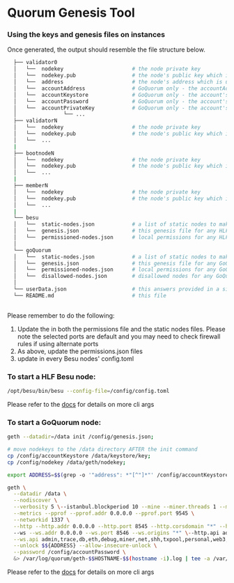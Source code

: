# Quorum Genesis Tool

### Using the keys and genesis files on instances

Once generated, the output should resemble the file structure below.

```bash
  ├── validator0                    
  │   └──  nodekey                      # the node private key
  │   └──  nodekey.pub                  # the node's public key which is used in the enode
  │   └──  address                      # the node's address which is used to vote the validator in/out
  │   └──  accountAddress               # GoQuorum only - the accountAddress
  │   └──  accountKeystore              # GoQuorum only - the account's v3 keystore
  │   └──  accountPassword              # GoQuorum only - the account's password (you would have supplied this)
  │   └──  accountPrivateKey            # GoQuorum only - the account's private key
  │               └── ...
  ├── validatorN                       
  │   └──  nodekey                      # the node private key
  │   └──  nodekey.pub                  # the node's public key which is used in the enode
  │   └──  ...
  |
  ├── bootnodeN                       
  │   └──  nodekey                      # the node private key
  │   └──  nodekey.pub                  # the node's public key which is used in the enode
  │   └──  ...
  |
  ├── memberN                      
  │   └──  nodekey                      # the node private key
  │   └──  nodekey.pub                  # the node's public key which is used in the enode
  │   └──  ...
  |
  └── besu
  │   └──  static-nodes.json            # a list of static nodes to make peering faster
  │   └──  genesis.json                 # this genesis file for any HLF Besu nodes
  │   └──  permissioned-nodes.json      # local permissions for any HLF Besu node
  │
  └── goQuorum
  │   └──  static-nodes.json            # a list of static nodes to make peering faster
  │   └──  genesis.json                 # this genesis file for any GoQuorum nodes
  │   └──  permissioned-nodes.json      # local permissions for any GoQuorum node
  │   └──  disallowed-nodes.json        # disallowed nodes for any GoQuorum node ie this new nodes will not connect to any nodes on this list
  │
  └── userData.json                     # this answers provided in a single map
  └── README.md                         # this file     
  
```

Please remember to do the following:

1. Update the **<HOST>**  in both the permissions file and the static nodes files. Please note the selected ports are default and you may need to check firewall rules if using alternate ports
2. As above, update the permissions.json files
3. update **<HOST>** in every Besu nodes' config.toml 



### To start a HLF Besu node: 

```bash
/opt/besu/bin/besu --config-file=/config/config.toml 
```

Please refer to the [docs](https://besu.hyperledger.org/en/latest/HowTo/Configure/Using-Configuration-File/) for details on more cli args 


### To start a GoQuorum node:

```bash
geth --datadir=/data init /config/genesis.json;

# move nodekeys to the /data directory AFTER the init command
cp /config/accountKeystore /data/keystore/key;
cp /config/nodekey /data/geth/nodekey;

export ADDRESS=$$(grep -o '"address": *"[^"]*"' /config/accountKeystore | grep -o '"[^"]*"$$' | sed 's/"//g')

geth \
  --datadir /data \
  --nodiscover \
  --verbosity 5 \--istanbul.blockperiod 10 --mine --miner.threads 1 --miner.gasprice 0 --emitcheckpoints \--syncmode full --nousb \
  --metrics --pprof --pprof.addr 0.0.0.0 --pprof.port 9545 \
  --networkid 1337 \
  --http --http.addr 0.0.0.0 --http.port 8545 --http.corsdomain "*" --http.vhosts "*" \ 
  --ws --ws.addr 0.0.0.0 --ws.port 8546 --ws.origins "*" \--http.api admin,trace,db,eth,debug,miner,net,shh,txpool,personal,web3,quorum,istanbul,qbft \
  --ws.api admin,trace,db,eth,debug,miner,net,shh,txpool,personal,web3,quorum,istanbul,qbft \--port 30303 \
  --unlock $${ADDRESS} --allow-insecure-unlock \
  --password /config/accountPassword \
  &> /var/log/quorum/geth-$$HOSTNAME-$$(hostname -i).log | tee -a /var/log/quorum/geth-$$HOSTNAME-$$(hostname -i).log

```

Please refer to the [docs](https://geth.ethereum.org/docs/interface/command-line-options) for details on more cli args 
